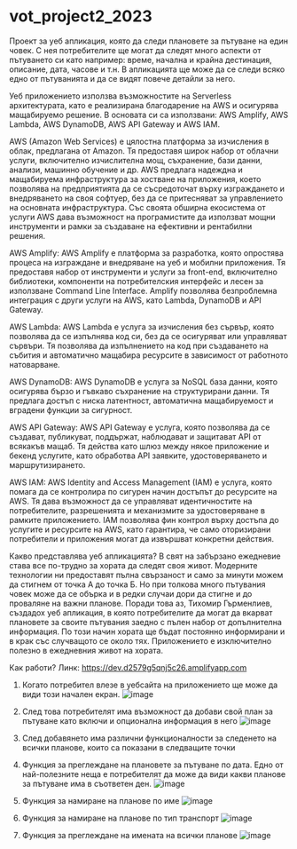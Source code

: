 # vot_project2_2023

Проект за уеб апликация, която да следи плановете за пътуване на един човек. С нея потребителите ще могат да следят много аспекти от пътуването си като например: време, начална и крайна дестинация, описание, дата, часове и т.н. В апликацията ще може да се следи всяко едно от пътуванията и да се видят повече детайли за него.

Уеб приложението използва възможностите на Serverless архитектурата, като е реализирана благодарение на AWS и осигурява мащабируемо решение. В основата си са използвани: AWS Amplify, AWS Lambda, AWS DynamoDB, AWS API Gateway и AWS IAM.

AWS (Amazon Web Services) е цялостна платформа за изчисления в облак, предлагана от Amazon. Тя предоставя широк набор от облачни услуги, включително изчислителна мощ, съхранение, бази данни, анализи, машинно обучение и др. AWS предлага надеждна и мащабируема инфраструктура за хостване на приложения, което позволява на предприятията да се съсредоточат върху изграждането и внедряването на своя софтуер, без да се притесняват за управлението на основната инфраструктура. Със своята обширна екосистема от услуги AWS дава възможност на програмистите да използват мощни инструменти и рамки за създаване на ефективни и рентабилни решения.

AWS Amplify: AWS Amplify е платформа за разработка, която опростява процеса на изграждане и внедряване на уеб и мобилни приложения. Тя предоставя набор от инструменти и услуги за front-end, включително библиотеки, компоненти на потребителския интерфейс и лесен за използване Command Line Interface. Amplify позволява безпроблемна интеграция с други услуги на AWS, като Lambda, DynamoDB и API Gateway.

AWS Lambda: AWS Lambda е услуга за изчисления без сървър, която позволява да се изпълнява код си, без да се осигуряват или управляват сървъри. Тя позволява да изпълнението на код при създаването на събития и автоматично мащабира ресурсите в зависимост от работното натоварване.

AWS DynamoDB: AWS DynamoDB е услуга за NoSQL база данни, която осигурява бързо и гъвкаво съхранение на структурирани данни. Тя предлага достъп с ниска латентност, автоматична мащабируемост и вградени функции за сигурност.

AWS API Gateway: AWS API Gateway е услуга, която позволява да се създават, публикуват, поддържат, наблюдават и защитават API от всякакъв мащаб. Тя действа като шлюз между някое приложение и бекенд услугите, като обработва API заявките, удостоверяването и маршрутизирането.

AWS IAM: AWS Identity and Access Management (IAM) е услуга, която помага да се контролира по сигурен начин достъпът до ресурсите на AWS. Тя дава възможност да се управляват идентичностите на потребителите, разрешенията и механизмите за удостоверяване в рамките приложението. IAM позволява фин контрол върху достъпа до услугите и ресурсите на AWS, като гарантира, че само оторизирани потребители и приложения могат да извършват конкретни действия.


Какво представлява уеб апликацията?
В свят на забързано ежедневие става все по-трудно за хората да следят своя живот. Модерните технологии ни предоставят пълна свързаност и само за минути можем да стигнем от точка А до точка Б. Но при толкова много пътувания човек може да се обърка и в редки случаи дори да стигне и до проваляне на важни планове. 
Поради това аз, Тихомир Гърменлиев, създадох уеб апликация, в която потребителите да могат да вкарват плановете за своите пътувания заедно с пълен набор от допълнителна информация. По този начин хората ще бъдат постоянно информирани и в крак със случващото се около тях. Приложението е изключително полезно в ежедневния живот на хората. 

Как работи?
Линк: https://dev.d2579g5qnj5c26.amplifyapp.com

1. Когато потребител влезе в уебсайта на приложението ще може да види този начален екран.
![image](https://github.com/tgarmenliev/vot_project2_2023/assets/101339875/4fc5d198-ac4b-48d1-907f-15f5907b5ca9)

2. След това потребителят има възможност да добави свой план за пътуване като включи и опционална информация в него
![image](https://github.com/tgarmenliev/vot_project2_2023/assets/101339875/31963da3-39de-49ea-afab-2c2d02cbf6d2)

3. След добавянето има различни функционалности за следенето на всички планове, които са показани в следващите точки
4. Функция за преглеждане на плановете за пътуване по дата. Едно от най-полезните неща е потребителят да може да види какви планове за пътуване има в съответен ден.
![image](https://github.com/tgarmenliev/vot_project2_2023/assets/101339875/76a9c2b6-b694-4c5e-9577-40652185abb7)

5. Функция за намиране на планове по име
![image](https://github.com/tgarmenliev/vot_project2_2023/assets/101339875/623ef892-ce1c-4c90-aa1f-c910f4dea113)

6. Функция за намиране на планове по тип транспорт
![image](https://github.com/tgarmenliev/vot_project2_2023/assets/101339875/7db17ad6-8191-4141-8276-5e33ec2036f6)

7. Функция за преглеждане на имената на всички планове
![image](https://github.com/tgarmenliev/vot_project2_2023/assets/101339875/24e3b4a3-011b-4a67-a542-3f573bd3be25)
